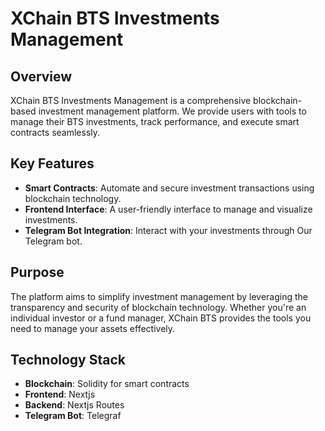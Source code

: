 # XChain BTS Investments Management

## Overview
XChain BTS Investments Management is a comprehensive blockchain-based investment management platform. 
We provide users with tools to manage their BTS investments, track performance, and execute smart contracts seamlessly.

## Key Features
- **Smart Contracts**: Automate and secure investment transactions using blockchain technology.
- **Frontend Interface**: A user-friendly interface to manage and visualize investments.
- **Telegram Bot Integration**: Interact with your investments through Our Telegram bot.

## Purpose
The platform aims to simplify investment management by leveraging the transparency and security of blockchain technology. Whether you're an individual investor or a fund manager, XChain BTS provides the tools you need to manage your assets effectively.

## Technology Stack
- **Blockchain**: Solidity for smart contracts
- **Frontend**: Nextjs
- **Backend**: Nextjs Routes
- **Telegram Bot**: Telegraf
